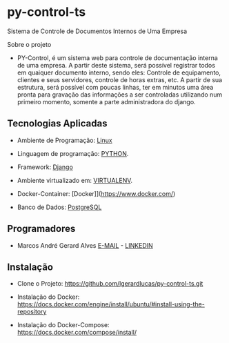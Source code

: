 # py-control-ts
Sistema de Controle de Documentos Internos de Uma Empresa

Sobre o projeto
* PY-Control, é um sistema web para controle de documentação interna de uma empresa. A partir deste sistema, será possível registrar todos em quaiquer documento interno, sendo eles: Controle de equipamento, clientes e seus servidores, controle de horas extras, etc. A partir de sua estrutura, será possível com poucas linhas, ter em minutos uma área pronta para gravação das informações a ser controladas utilizando num primeiro momento, somente a parte administradora do django. 

Tecnologias Aplicadas
---------------------
* Ambiente de Programação: [Linux](https://br-linux.org/)

* Linguagem de programação: [PYTHON](https://www.python.org/).

* Framework: [Django](https://www.djangoproject.com/)

* Ambiente virtualizado em: [VIRTUALENV](https://virtualenv.pypa.io/en/latest/).

* Docker-Container: [Docker]](https://www.docker.com/)

* Banco de Dados: [PostgreSQL](https://www.postgresql.org/)

Programadores
-------------
* Marcos André Gerard Alves [E-MAIL](lgerardlucas@gmail.com) - [LINKEDIN](https://www.linkedin.com/in/marcos-andre-gerard-alves-b071211b/)

Instalação
---------

* Clone o Projeto: https://github.com/lgerardlucas/py-control-ts.git

* Instalação do Docker: https://docs.docker.com/engine/install/ubuntu/#install-using-the-repository


* Instalação do Docker-Compose: https://docs.docker.com/compose/install/

